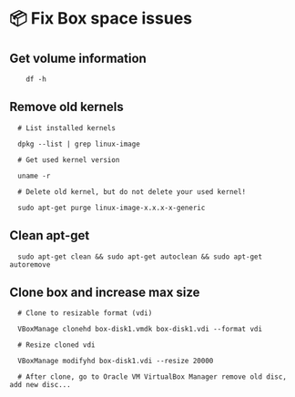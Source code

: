 # :package: Fix Box space issues

## Get volume information

```
    df -h
```

## Remove old kernels

```
  # List installed kernels
  
  dpkg --list | grep linux-image 
  
  # Get used kernel version
  
  uname -r 
  
  # Delete old kernel, but do not delete your used kernel!
  
  sudo apt-get purge linux-image-x.x.x-x-generic 
```

## Clean apt-get

```
  sudo apt-get clean && sudo apt-get autoclean && sudo apt-get autoremove
```

## Clone box and increase max size

```
  # Clone to resizable format (vdi)
  
  VBoxManage clonehd box-disk1.vmdk box-disk1.vdi --format vdi
  
  # Resize cloned vdi
  
  VBoxManage modifyhd box-disk1.vdi --resize 20000
  
  # After clone, go to Oracle VM VirtualBox Manager remove old disc, add new disc...
```
